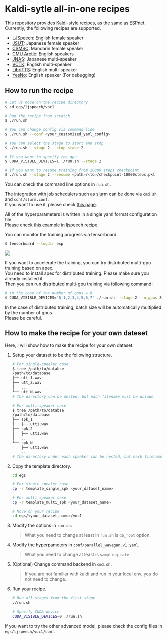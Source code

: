 # Kaldi-sytle all-in-one recipes

This repository provides [Kaldi](https://github.com/kaldi-asr/kaldi)-style recipes, as the same as [ESPnet](https://github.com/espnet/espnet).  
Currently, the following recipes are supported.

- [LJSpeech](https://keithito.com/LJ-Speech-Dataset/): English female speaker
- [JSUT](https://sites.google.com/site/shinnosuketakamichi/publication/jsut): Japanese female speaker
- [CSMSC](https://www.data-baker.com/open_source.html): Mandarin female speaker
- [CMU Arctic](http://www.festvox.org/cmu_arctic/): English speakers
- [JNAS](http://research.nii.ac.jp/src/en/JNAS.html): Japanese multi-speaker
- [VCTK](https://homepages.inf.ed.ac.uk/jyamagis/page3/page58/page58.html): English multi-speaker
- [LibriTTS](https://arxiv.org/abs/1904.02882): English multi-speaker
- [YesNo](https://arxiv.org/abs/1904.02882): English speaker (For debugging)


## How to run the recipe

```bash
# Let us move on the recipe directory
$ cd egs/ljspeech/voc1

# Run the recipe from scratch
$ ./run.sh

# You can change config via command line
$ ./run.sh --conf <your_customized_yaml_config>

# You can select the stage to start and stop
$ ./run.sh --stage 2 --stop_stage 2

# If you want to specify the gpu
$ CUDA_VISIBLE_DEVICES=1 ./run.sh --stage 2

# If you want to resume training from 10000 steps checkpoint
$ ./run.sh --stage 2 --resume <path>/<to>/checkpoint-10000steps.pkl
```

You can check the command line options in `run.sh`.

The integration with job schedulers such as [slurm](https://slurm.schedmd.com/documentation.html) can be done via `cmd.sh` and  `conf/slurm.conf`.  
If you want to use it, please check [this page](https://kaldi-asr.org/doc/queue.html).

All of the hyperparameters is written in a single yaml format configuration file.  
Please check [this example](https://github.com/kan-bayashi/ParallelWaveGAN/blob/master/egs/ljspeech/voc1/conf/parallel_wavegan.v1.yaml) in ljspeech recipe.

You can monitor the training progress via tensorboard.

```bash
$ tensorboard --logdir exp
```

![](https://user-images.githubusercontent.com/22779813/68100080-58bbc500-ff09-11e9-9945-c835186fd7c2.png)

If you want to accelerate the training, you can try distributed multi-gpu training based on apex.  
You need to install apex for distributed training. Please make sure you already installed it.  
Then you can run distributed multi-gpu training via following command:

```bash
# in the case of the number of gpus = 8
$ CUDA_VISIBLE_DEVICES="0,1,2,3,4,5,6,7" ./run.sh --stage 2 --n_gpus 8
```

In the case of distributed training, batch size will be automatically multiplied by the number of gpus.  
Please be careful.

## How to make the recipe for your own dateset

Here, I will show how to make the recipe for your own dataset.

1. Setup your dataset to be the following structure.

    ```bash
    # For single-speaker case
    $ tree /path/to/databse
    /path/to/database
    ├── utt_1.wav
    ├── utt_2.wav
    │   ...
    └── utt_N.wav
    # The directory can be nested, but each filename must be unique

    # For multi-speaker case
    $ tree /path/to/databse
    /path/to/database
    ├── spk_1
    │   ├── utt1.wav
    ├── spk_2
    │   ├── utt1.wav
    │   ...
    └── spk_N
        ├── utt1.wav
        ...
    # The directory under each speaker can be nested, but each filename in each speaker directory must be unique
    ```

2. Copy the template directory.

    ```bash
    cd egs

    # For single speaker case
    cp -r template_single_spk <your_dataset_name>

    # For multi speaker case
    cp -r template_multi_spk <your_dataset_name>

    # Move on your recipe
    cd egs/<your_dataset_name>/voc1
    ```

3. Modify the options in `run.sh`.

    > What you need to change at least in `run.sh` is `db_root` option.

4. Modify the hyperpameters in `conf/parallel_wavegan.v1.yaml`.

    > What you need to change at least is `sampling_rate`

5. (Optional) Change command backend in `cmd.sh`.

    > If you are not familiar with kaldi and run in your local env, you do not need to change.

6. Run your recipe.

    ```bash
    # Run all stages from the first stage
    ./run.sh

    # Specify CUDA device
    CUDA_VISIBLE_DEVICES=0 ./run.sh
    ```

If you want to try the other advanced model, please check the config files in `egs/ljspeech/voc1/conf`.
